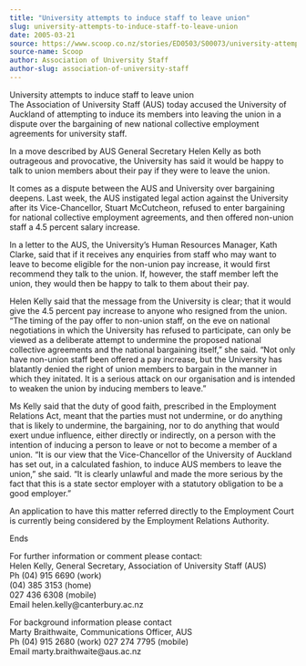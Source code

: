 ```yaml
---
title: "University attempts to induce staff to leave union"
slug: university-attempts-to-induce-staff-to-leave-union
date: 2005-03-21
source: https://www.scoop.co.nz/stories/ED0503/S00073/university-attempts-to-induce-staff-to-leave-union.htm
source-name: Scoop
author: Association of University Staff
author-slug: association-of-university-staff
---
```


<p>University attempts to induce staff to leave union<br>The
Association of University Staff (AUS) today accused the
University of Auckland of attempting to induce its members
into leaving the union in a dispute over the bargaining of
new national collective employment agreements for university
staff.</p>

<p>In a move described by AUS General Secretary Helen
Kelly as both outrageous and provocative, the University has
said it would be happy to talk to union members about their
pay if they were to leave the union.</p>

<p>It comes as a dispute
between the AUS and University over bargaining deepens. Last
week, the AUS instigated legal action against the University
after its Vice-Chancellor, Stuart McCutcheon, refused to
enter bargaining for national collective employment
agreements, and then offered non-union staff a 4.5 percent
salary increase.</p>

<p>In a letter to the AUS, the University’s
Human Resources Manager, Kath Clarke, said that if it
receives any enquiries from staff who may want to leave to
become eligible for the non-union pay increase, it would
first recommend they talk to the union. If, however, the
staff member left the union, they would then be happy to
talk to them about their pay.</p>

<p>Helen Kelly said that the
message from the University is clear; that it would give the
4.5 percent pay increase to anyone who resigned from the
union. “The timing of the pay offer to non-union staff, on
the eve on national negotiations in which the University has
refused to participate, can only be viewed as a deliberate
attempt to undermine the proposed national collective
agreements and the national bargaining itself,” she said.
“Not only have non-union staff been offered a pay increase,
but the University has blatantly denied the right of union
members to bargain in the manner in which they initated.  It
is a serious attack on our organisation and is intended to
weaken the union by inducing members to leave.”<p>
<p>Ms Kelly
said that the duty of good faith, prescribed in the
Employment Relations Act, meant that the parties must not
undermine, or do anything that is likely to undermine, the
bargaining, nor to do anything that would exert undue
influence, either directly or indirectly, on a person with
the intention of inducing a person to leave or not to become
a member of a union. “It is our view that the
Vice-Chancellor of the University of Auckland has set out,
in a calculated fashion, to induce AUS members to leave the
union,” she said. “It is clearly unlawful and made the more
serious by the fact that this is a state sector employer
with a statutory obligation to be a good employer.”</p>

<p>An
application to have this matter referred directly to the
Employment Court is currently being considered by the
Employment Relations Authority.</p>

<p>Ends</p>

<p>For further
information or comment please contact:<br>Helen Kelly,
General Secretary, Association of University Staff
(AUS)		<br>Ph (04) 915 6690 (work)	<br>(04) 385 3153
(home)		<br>027 436 6308 (mobile) 	<br>Email
helen.kelly@canterbury.ac.nz</p>

<p>For background information
please contact<br>Marty Braithwaite, Communications Officer,
AUS<br>Ph (04) 915 2680 (work)	027 274 7795
(mobile)<br>Email
marty.braithwaite@aus.ac.nz<br><p>